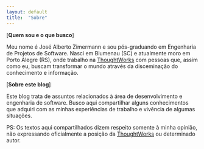 ```yaml
---
layout: default
title:  "Sobre"
---
```

[**Quem sou e o que busco**]

Meu nome é José Alberto Zimermann e sou pós-graduando em Engenharia de Projetos de Software. Nasci em Blumenau (SC) e atualmente moro em Porto Alegre (RS), onde trabalho na [ThoughtWorks] com pessoas que, assim como eu, buscam transformar o mundo através da disceminação do conhecimento e informação.


[**Sobre este blog**]

Este blog trata de assuntos relacionados à área de desenvolvimento e engenharia de software. Busco aqui compartilhar alguns conhecimentos que adquiri com as minhas experiências de trabalho e vivência de algumas situações.

PS: Os textos aqui compartilhados dizem respeito somente à minha opinião, não expressando oficialmente a posição da [ThoughtWorks] ou determinado autor.

[ThoughtWorks]: https://thoughtworks.com
